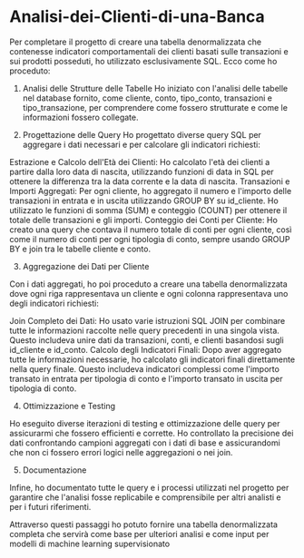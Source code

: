 # Analisi-dei-Clienti-di-una-Banca


Per completare il progetto di creare una tabella denormalizzata che contenesse indicatori comportamentali dei clienti basati sulle transazioni e sui prodotti posseduti, ho utilizzato esclusivamente SQL. Ecco come ho proceduto:

1. Analisi delle Strutture delle Tabelle
Ho iniziato con l'analisi delle tabelle nel database fornito, come cliente, conto, tipo_conto, transazioni e tipo_transazione, per comprendere come fossero strutturate e come le informazioni fossero collegate.

2. Progettazione delle Query
Ho progettato diverse query SQL per aggregare i dati necessari e per calcolare gli indicatori richiesti:

Estrazione e Calcolo dell'Età dei Clienti: Ho calcolato l'età dei clienti a partire dalla loro data di nascita, utilizzando funzioni di data in SQL per ottenere la differenza tra la data corrente e la data di nascita.
Transazioni e Importi Aggregati: Per ogni cliente, ho aggregato il numero e l'importo delle transazioni in entrata e in uscita utilizzando GROUP BY su id_cliente. Ho utilizzato le funzioni di somma (SUM) e conteggio (COUNT) per ottenere il totale delle transazioni e gli importi.
Conteggio dei Conti per Cliente: Ho creato una query che contava il numero totale di conti per ogni cliente, così come il numero di conti per ogni tipologia di conto, sempre usando GROUP BY e join tra le tabelle cliente e conto.

3. Aggregazione dei Dati per Cliente

Con i dati aggregati, ho poi proceduto a creare una tabella denormalizzata dove ogni riga rappresentava un cliente e ogni colonna rappresentava uno degli indicatori richiesti:

Join Completo dei Dati: Ho usato varie istruzioni SQL JOIN per combinare tutte le informazioni raccolte nelle query precedenti in una singola vista. Questo includeva unire dati da transazioni, conti, e clienti basandosi sugli id_cliente e id_conto.
Calcolo degli Indicatori Finali: Dopo aver aggregato tutte le informazioni necessarie, ho calcolato gli indicatori finali direttamente nella query finale. Questo includeva indicatori complessi come l'importo transato in entrata per tipologia di conto e l'importo transato in uscita per tipologia di conto.

4. Ottimizzazione e Testing

Ho eseguito diverse iterazioni di testing e ottimizzazione delle query per assicurarmi che fossero efficienti e corrette. Ho controllato la precisione dei dati confrontando campioni aggregati con i dati di base e assicurandomi che non ci fossero errori logici nelle aggregazioni o nei join.

5. Documentazione

Infine, ho documentato tutte le query e i processi utilizzati nel progetto per garantire che l'analisi fosse replicabile e comprensibile per altri analisti e per i futuri riferimenti.

Attraverso questi passaggi ho potuto fornire una tabella denormalizzata completa che servirà come base per ulteriori analisi e come input per modelli di machine learning supervisionato
